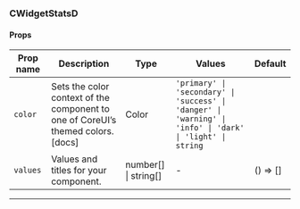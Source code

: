 ### CWidgetStatsD

#### Props

| Prop name           | Description                                                                      | Type                 | Values                                                                                                    | Default  |
| ------------------- | -------------------------------------------------------------------------------- | -------------------- | --------------------------------------------------------------------------------------------------------- | -------- |
| <code>color</code>  | Sets the color context of the component to one of CoreUI’s themed colors. [docs] | Color                | `'primary' \| 'secondary' \| 'success' \| 'danger' \| 'warning' \| 'info' \| 'dark' \| 'light' \| string` |          |
| <code>values</code> | Values and titles for your component.                                            | number[] \| string[] | -                                                                                                         | () => [] |

---
